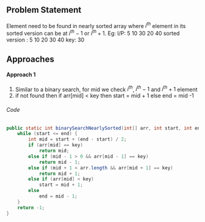 ## Problem Statement
Element need to be found in nearly sorted array where $i^{th}$ element in its sorted version can be at $i^{th} - 1$ or $i^{th} + 1$.
Eg:
					I/P: 5 10 30 20 40
sorted version : 5 10 20 30 40
key: 30

## Approaches
#### Approach 1
1) Similar to a binary search, for mid we check $i^{th}$, $i^{th} -1$ and $i^{th} + 1$ element 
2) if not found then if arr[mid] < key then start = mid + 1 else end = mid -1

###### Code
```java
public static int binarySearchNearlySorted(int[] arr, int start, int end, int key) {  
    while (start <= end) {  
        int mid = start + (end - start) / 2;  
        if (arr[mid] == key)  
            return mid;  
        else if (mid - 1 > 0 && arr[mid - 1] == key)  
            return mid - 1;  
        else if (mid + 1 < arr.length && arr[mid + 1] == key)  
            return mid + 1;  
        else if (arr[mid] < key)  
            start = mid + 1;  
        else  
            end = mid - 1;  
    }  
    return -1;  
}
```

